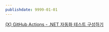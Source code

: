 ```yaml
---
publishdate: 9999-01-01
---
```

[(X) GitHub Actions - .NET 자동화 테스트 구성하기]((X)%20GitHub%20Actions%20-%20.NET%20자동화%20테스트%20구성하기.md)
